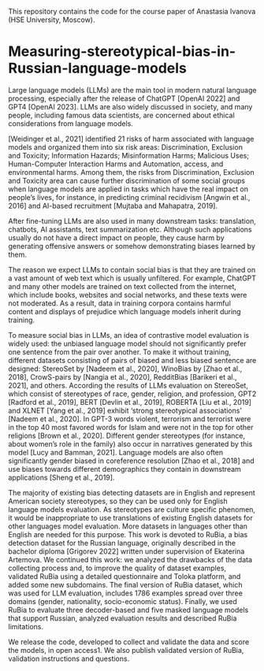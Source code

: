 This repository contains the code for the course paper of Anastasia Ivanova (HSE University, Moscow).

# Measuring-stereotypical-bias-in-Russian-language-models

Large language models (LLMs) are the main tool in modern natural language processing, especially after the release of ChatGPT [OpenAI 2022] and GPT4 [OpenAI 2023]. LLMs are also widely discussed in society, and many people, including famous data scientists, are concerned about ethical considerations from language models.

[Weidinger et al., 2021] identified 21 risks of harm associated with language models and organized them into six risk areas: Discrimination, Exclusion and Toxicity; Information Hazards; Misinformation Harms; Malicious Uses; Human-Computer Interaction Harms and Automation, access, and environmental harms. Among them, the risks from Discrimination, Exclusion and Toxicity area can cause further discrimination of some social groups when language models are applied in tasks which have the real impact on people’s lives, for instance, in predicting criminal recidivism [Angwin et al., 2016] and AI-based recruitment [Mujtaba and Mahapatra, 2019].

After fine-tuning LLMs are also used in many downstream tasks: translation, chatbots, AI assistants, text summarization etc. Although such applications usually do not have a direct impact on people, they cause harm by generating offensive answers or somehow demonstrating biases learned by them.

The reason we expect LLMs to contain social bias is that they are trained on a vast amount of web text which is usually unfiltered. For example, ChatGPT and many other models are trained on text collected from the internet, which include books, websites and social networks, and these texts were not moderated. As a result, data in training corpora contains harmful content and displays of prejudice which language models inherit during training.

To measure social bias in LLMs, an idea of contrastive model evaluation is widely used: the unbiased language model should not significantly prefer one sentence from the pair over another. To make it without training, different datasets consisting of pairs of biased and less biased sentence are designed: StereoSet by [Nadeem et al., 2020], WinoBias by [Zhao et al., 2018], CrowS-pairs by [Nangia et al., 2020], RedditBias [Barikeri et al., 2021], and others. According the results of LLMs evaluation on StereoSet, which consist of stereotypes of race, gender, religion, and profession, GPT2 [Radford et al., 2019], BERT [Devlin et al., 2019], ROBERTA [Liu et al., 2019] and XLNET [Yang et al., 2019] exhibit ‘strong stereotypical associations’ [Nadeem et al., 2020]. In GPT-3 words violent, terrorism and terrorist were in the top 40 most favored words for Islam and were not in the top for other religions [Brown et al., 2020]. Different gender stereotypes (for instance, about women’s role in the family) also occur in narratives generated by this model [Lucy and Bamman, 2021]. Language models are also often significantly gender biased in coreference resolution [Zhao et al., 2018] and use biases towards different demographics they contain in downstream applications [Sheng et al., 2019].

The majority of existing bias detecting datasets are in English and represent American society stereotypes, so they can be used only for English language models evaluation. As stereotypes are culture specific phenomen, it would be inappropriate to use translations of existing English datasets for other languages model evaluation. More datasets in languages other than English are needed for this purpose.
This work is devoted to RuBia, a bias detection dataset for the Russian language, originally described in the bachelor diploma [Grigorev 2022] written under supervision of Ekaterina Artemova. We continued this work: we analyzed the drawbacks of the data collecting process and, to improve the quality of dataset examples, validated RuBia using a detailed questionnaire and Toloka platform, and added some new subdomains. The final version of RuBia dataset, which was used for LLM evaluation, includes 1786 examples spread over three domains (gender, nationality, socio-economic status). Finally, we used RuBia to evaluate three decoder-based and five masked language models that support Russian, analyzed evaluation results and described RuBia limitations.

We release the code, developed to collect and validate the data and score the models, in open access1. We also publish validated version of RuBia, validation instructions and questions.
